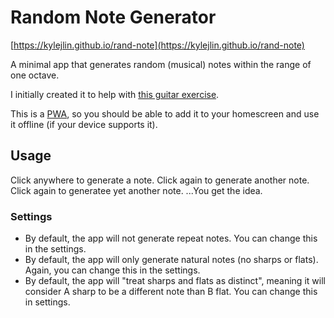 # Random Note Generator

[https://kylejlin.github.io/rand-note](https://kylejlin.github.io/rand-note)

A minimal app that generates random (musical) notes within the range of one octave.

I initially created it to help with [this guitar exercise](https://www.youtube.com/watch?v=PJddQ6Q0UDo).

This is a [PWA](https://developer.mozilla.org/en-US/docs/Web/Progressive_web_apps), so you should be able to add it to your homescreen and use it offline (if your device supports it).

## Usage

Click anywhere to generate a note.
Click again to generate another note.
Click again to generatee yet another note.
...You get the idea.

### Settings

- By default, the app will not generate repeat notes. You can change this in the settings.
- By default, the app will only generate natural notes (no sharps or flats). Again, you can change this in the settings.
- By default, the app will "treat sharps and flats as distinct", meaning it will consider A sharp to be a different note than B flat. You can change this in settings.
